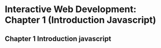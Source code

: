 # Interactive Web Development: Chapter 1 (Introduction Javascript)

## Chapter 1 Introduction javascript
